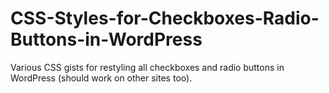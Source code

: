 # CSS-Styles-for-Checkboxes-Radio-Buttons-in-WordPress
Various CSS gists for restyling all checkboxes and radio buttons in WordPress (should work on other sites too).
